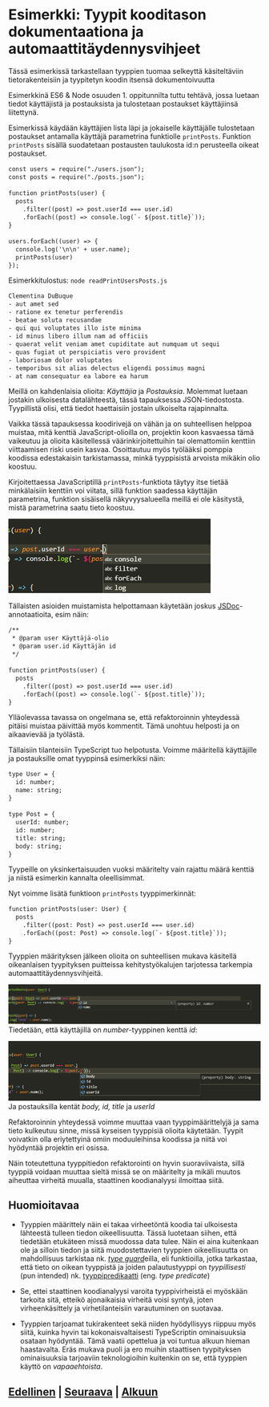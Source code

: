 # Esimerkki: Tyypit kooditason dokumentaationa ja automaattitäydennysvihjeet

Tässä esimerkissä tarkastellaan tyyppien tuomaa selkeyttä käsiteltäviin tietorakenteisiin ja tyypitetyn koodin itsensä dokumentoivuutta

Esimerkkinä ES6 & Node osuuden 1. oppitunnilta tuttu tehtävä, jossa luetaan tiedot käyttäjistä ja postauksista ja tulostetaan postaukset käyttäjiinsä liitettynä.

Esimerkissä käydään käyttäjien lista läpi ja jokaiselle käyttäjälle tulostetaan postaukset antamalla käyttäjä parametrina funktiolle `printPosts`. Funktion `printPosts` sisällä suodatetaan postausten taulukosta id:n perusteella oikeat postaukset.

```JS
const users = require("./users.json");
const posts = require("./posts.json");

function printPosts(user) {
  posts
    .filter((post) => post.userId === user.id)
    .forEach((post) => console.log(`- ${post.title}`));
}

users.forEach((user) => {
  console.log('\n\n' + user.name);
  printPosts(user)
});
```

Esimerkkitulostus: `node readPrintUsersPosts.js`

```
Clementina DuBuque
- aut amet sed
- ratione ex tenetur perferendis
- beatae soluta recusandae
- qui qui voluptates illo iste minima
- id minus libero illum nam ad officiis
- quaerat velit veniam amet cupiditate aut numquam ut sequi
- quas fugiat ut perspiciatis vero provident
- laboriosam dolor voluptates
- temporibus sit alias delectus eligendi possimus magni
- at nam consequatur ea labore ea harum
```

Meillä on kahdenlaisia olioita: _Käyttäjia_ ja _Postauksia_. Molemmat luetaan jostakin ulkoisesta datalähteestä, tässä tapauksessa JSON-tiedostosta. Tyypillistä olisi, että tiedot haettaisiin jostain ulkoiselta rajapinnalta.

Vaikka tässä tapauksessa koodirivejä on vähän ja on suhteellisen helppoa muistaa, mitä kenttiä JavaScript-olioilla on, projektin koon kasvaessa tämä vaikeutuu ja olioita käsitellessä väärinkirjoitettuihin tai olemattomiin kenttiin viittaamisen riski usein kasvaa. Osoittautuu myös työlääksi pomppia koodissa edestakaisin tarkistamassa, minkä tyyppisistä arvoista mikäkin olio koostuu.

Kirjoitettaessa JavaScriptillä `printPosts`-funktiota täytyy itse tietää minkälaisiin kenttiin voi viitata, sillä funktion saadessa käyttäjän parametrina, funktion sisäisellä näkyvyysalueella meillä ei ole käsitystä, mistä parametrina saatu tieto koostuu.

![printPostJs](./0.png)

Tällaisten asioiden muistamista helpottamaan käytetään joskus [JSDoc](https://jsdoc.app/about-getting-started.html)-annotaatioita, esim näin:

```JS
/**
 * @param user Käyttäjä-olio
 * @param user.id Käyttäjän id
 */

function printPosts(user) {
  posts
    .filter((post) => post.userId === user.id)
    .forEach((post) => console.log(`- ${post.title}`));
}
```
Ylläolevassa tavassa on ongelmana se, että refaktoroinnin yhteydessä pitäisi muistaa päivittää myös kommentit. Tämä unohtuu helposti ja on aikaavievää ja työlästä.


Tällaisiin tilanteisiin TypeScript tuo helpotusta. Voimme määritellä käyttäjille ja postauksille omat tyyppinsä esimerkiksi näin:

```TS
type User = {
  id: number;
  name: string;
}

type Post = {
  userId: number;
  id: number;
  title: string;
  body: string;
}
```

Tyypeille on yksinkertaisuuden vuoksi määritelty vain rajattu määrä kenttiä ja niistä esimerkin kannalta oleellisimmat.

Nyt voimme lisätä funktioon `printPosts` tyyppimerkinnät:

```TS
function printPosts(user: User) {
  posts
    .filter((post: Post) => post.userId === user.id)
    .forEach((post: Post) => console.log(`- ${post.title}`));
}
```

Tyyppien määrityksen jälkeen olioita on suhteellisen mukava käsitellä oikeanlaisen tyypityksen puitteissa kehitystyökalujen tarjotessa tarkempia automaattitäydennysvihjeitä.

![printPostJs1](./1.png)  
Tiedetään, että käyttäjillä on _number_-tyyppinen kenttä _id_:

![printPostJs2](./2.png)  
Ja postauksilla kentät _body, id, title_ ja _userId_

Refaktoroinnin yhteydessä voimme muuttaa vaan tyyppimäärittelyjä ja sama tieto kulkeutuu sinne, missä kyseisen tyyppisiä olioita käytetään. Tyypit voivatkin olla eriytettyinä omiin moduuleihinsa koodissa ja niitä voi hyödyntää projektin eri osissa. 

Näin toteutettuna tyyppitiedon refaktorointi on hyvin suoraviivaista, sillä tyyppiä voidaan muuttaa sieltä missä se on määritelty ja mikäli muutos aiheuttaa virheitä muualla, staattinen koodianalyysi ilmoittaa siitä.

## Huomioitavaa

- Tyyppien määrittely näin ei takaa virheetöntä koodia tai ulkoisesta lähteestä tulleen tiedon oikeellisuutta. Tässä luotetaan siihen, että tiedetään etukäteen missä muodossa data tulee. Näin ei aina kuitenkaan ole ja silloin tiedon ja siitä muodostettavien tyyppien oikeellisuutta on mahdollisuus tarkistaa nk. [_type guard_](https://www.typescriptlang.org/docs/handbook/advanced-types.html#type-guards-and-differentiating-types)eilla, eli funktioilla, jotka tarkastaa, että tieto on oikean tyyppistä ja joiden palautustyyppi on *tyypillisesti* (pun intended) nk. [tyyppipredikaatti](https://www.typescriptlang.org/docs/handbook/2/narrowing.html#using-type-predicates) (eng. _type predicate_)

- Se, ettei staattinen koodianalyysi varoita tyyppivirheistä ei myöskään tarkoita sitä, etteikö ajonaikaisia virheitä voisi syntyä, joten virheenkäsittely ja virhetilanteisiin varautuminen on suotavaa.

- Tyyppien tarjoamat tukirakenteet sekä niiden hyödyllisyys riippuu myös siitä, kuinka hyvin tai kokonaisvaltaisesti TypeScriptin ominaisuuksia osataan hyödyntää. Tämä vaatii opettelua ja voi tuntua alkuun hieman haastavalta. Eräs mukava puoli ja ero muihin staattisen tyypityksen ominaisuuksia tarjoaviin teknologioihin kuitenkin on se, että tyyppien käyttö on _vapaaehtoista_.

## [Edellinen](../2/README.md) | [Seuraava](../4/README.md) | [Alkuun](../../../README.md)
